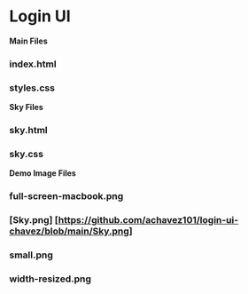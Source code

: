 
# Login UI
**Main Files**
### index.html
### styles.css

**Sky Files**
### sky.html
### sky.css

**Demo Image Files**
### full-screen-macbook.png
### [Sky.png] [https://github.com/achavez101/login-ui-chavez/blob/main/Sky.png]
### small.png
### width-resized.png
